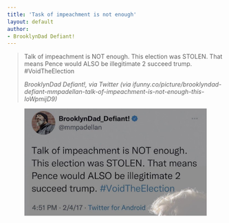 ```yaml
---
title: 'Task of impeachment is not enough'
layout: default
author:
- BrooklynDad Defiant!
---
```


> Talk of impeachment is NOT enough. This election was STOLEN. That means Pence would ALSO be illegitimate 2 succeed trump. #VoidTheElection
>
> <cite>BrooklynDad Defiant!, via Twitter (via ifunny.co/picture/brooklyndad-defiant-mmpadellan-talk-of-impeachment-is-not-enough-this-IoWpmijD9)</cite>

<figure>
<img src="/assets/20170204-bdd.jpg">
</figure>
